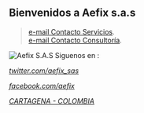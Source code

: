 ## Bienvenidos a Aefix s.a.s
> <a href="mailto:gmartinez@aefix.com.co"> e-mail Contacto Servicios</a>.<br> 
> <a href="mailto:vrosales@aefix.com.co"> e-mail Contacto Consultoría</a>.<br> 
<img src="https://s3.amazonaws.com/www.nuberix.co/images/400dpiLogo.png" alt="Aefix S.A.S" />
Siguenos en :<br>
<address>
<A HREF="http://twitter.com/aefix_sas" TARGET="_BLANK"><p>twitter.com/aefix_sas</p>
<A HREF="http://facebook.com/aefix" TARGET="_BLANK"><p>facebook.com/aefix </p>
CARTAGENA - COLOMBIA
</address>
</br>

